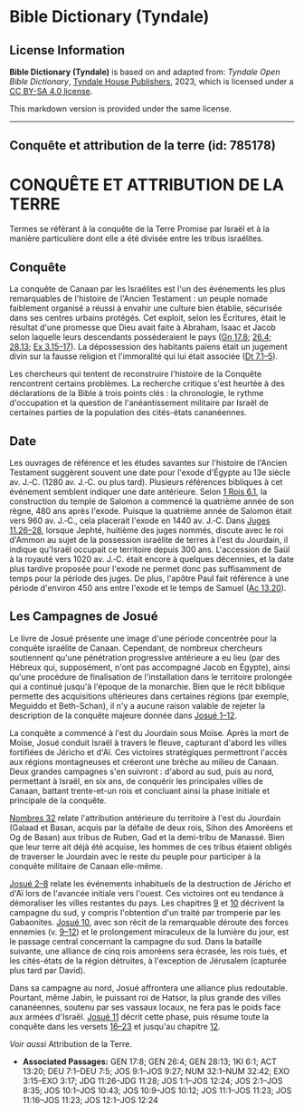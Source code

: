 # Bible Dictionary (Tyndale)

## License Information

**Bible Dictionary (Tyndale)** is based on and adapted from: _Tyndale Open Bible Dictionary_, [Tyndale House Publishers](https://tyndaleopenresources.com/), 2023, which is licensed under a [CC BY-SA 4.0 license](https://creativecommons.org/licenses/by-sa/4.0/legalcode.en).

This markdown version is provided under the same license.



--------------------------------

## Conquête et attribution de la terre (id: 785178)

CONQUÊTE ET ATTRIBUTION DE LA TERRE
===================================

Termes se référant à la conquête de la Terre Promise par Israël et à la manière particulière dont elle a été divisée entre les tribus israélites.

Conquête
--------

La conquête de Canaan par les Israélites est l'un des événements les plus remarquables de l'histoire de l'Ancien Testament : un peuple nomade faiblement organisé a réussi à envahir une culture bien établie, sécurisée dans ses centres urbains protégés. Cet exploit, selon les Écritures, était le résultat d'une promesse que Dieu avait faite à Abraham, Isaac et Jacob selon laquelle leurs descendants posséderaient le pays ([Gn 17\.8](https://ref.ly/Gen17:8); [26\.4](https://ref.ly/Gen26:4); [28\.13](https://ref.ly/Gen28:13); [Ex 3\.15–17](https://ref.ly/Exod3:15-Exod3:17)). La dépossession des habitants païens était un jugement divin sur la fausse religion et l'immoralité qui lui était associée ([Dt 7\.1–5](https://ref.ly/Deut7:1-Deut7:5)).

Les chercheurs qui tentent de reconstruire l'histoire de la Conquête rencontrent certains problèmes. La recherche critique s'est heurtée à des déclarations de la Bible à trois points clés : la chronologie, le rythme d'occupation et la question de l'anéantissement militaire par Israël de certaines parties de la population des cités\-états cananéennes.

Date
----

Les ouvrages de référence et les études savantes sur l'histoire de l'Ancien Testament suggèrent souvent une date pour l'exode d'Égypte au 13e siècle av. J.‑C. (1280 av. J.‑C. ou plus tard). Plusieurs références bibliques à cet événement semblent indiquer une date antérieure. Selon [1 Rois 6\.1](https://ref.ly/1Kgs6:1), la construction du temple de Salomon a commencé la quatrième année de son règne, 480 ans après l'exode. Puisque la quatrième année de Salomon était vers 960 av. J.‑C., cela placerait l'exode en 1440 av. J.‑C. Dans [Juges 11\.26–28](https://ref.ly/Judg11:26-Judg11:28), lorsque Jephté, huitième des juges nommés, discute avec le roi d'Ammon au sujet de la possession israélite de terres à l'est du Jourdain, il indique qu'Israël occupait ce territoire depuis 300 ans. L'accession de Saül à la royauté vers 1020 av. J.‑C. était encore à quelques décennies, et la date plus tardive proposée pour l'exode ne permet donc pas suffisamment de temps pour la période des juges. De plus, l'apôtre Paul fait référence à une période d'environ 450 ans entre l'exode et le temps de Samuel ([Ac 13\.20](https://ref.ly/Acts13:20)).

Les Campagnes de Josué
----------------------

Le livre de Josué présente une image d'une période concentrée pour la conquête israélite de Canaan. Cependant, de nombreux chercheurs soutiennent qu'une pénétration progressive antérieure a eu lieu (par des Hébreux qui, supposément, n'ont pas accompagné Jacob en Égypte), ainsi qu'une procédure de finalisation de l'installation dans le territoire prolongée qui a continué jusqu'à l'époque de la monarchie. Bien que le récit biblique permette des acquisitions ultérieures dans certaines régions (par exemple, Meguiddo et Beth\-Schan), il n'y a aucune raison valable de rejeter la description de la conquête majeure donnée dans [Josué 1–12](https://ref.ly/Josh1:1-Josh12:24).

La conquête a commencé à l'est du Jourdain sous Moïse. Après la mort de Moïse, Josué conduit Israël à travers le fleuve, capturant d'abord les villes fortifiées de Jéricho et d'Aï. Ces victoires stratégiques permettront l'accès aux régions montagneuses et créeront une brèche au milieu de Canaan. Deux grandes campagnes s'en suivront : d'abord au sud, puis au nord, permettant à Israël, en six ans, de conquérir les principales villes de Canaan, battant trente\-et\-un rois et concluant ainsi la phase initiale et principale de la conquête.

[Nombres 32](https://ref.ly/Num32:1-Num32:42) relate l'attribution antérieure du territoire à l'est du Jourdain (Galaad et Basan, acquis par la défaite de deux rois, Sihon des Amoréens et Og de Basan) aux tribus de Ruben, Gad et la demi\-tribu de Manassé. Bien que leur terre ait déjà été acquise, les hommes de ces tribus étaient obligés de traverser le Jourdain avec le reste du peuple pour participer à la conquête militaire de Canaan elle\-même.

[Josué 2–8](https://ref.ly/Josh2:1-Josh8:35) relate les événements inhabituels de la destruction de Jéricho et d'Aï lors de l'avancée initiale vers l'ouest. Ces victoires ont eu tendance à démoraliser les villes restantes du pays. Les chapitres [9](https://ref.ly/Josh9:1-Josh9:27) et [10](https://ref.ly/Josh10:1-Josh10:43) décrivent la campagne du sud, y compris l'obtention d'un traité par tromperie par les Gabaonites. [Josué 10](https://ref.ly/Josh10:1-Josh10:43), avec son récit de la remarquable déroute des forces ennemies (v. [9–12](https://ref.ly/Josh10:9-Josh10:12)) et le prolongement miraculeux de la lumière du jour, est le passage central concernant la campagne du sud. Dans la bataille suivante, une alliance de cinq rois amoréens sera écrasée, les rois tués, et les cités\-états de la région détruites, à l'exception de Jérusalem (capturée plus tard par David).

Dans sa campagne au nord, Josué affrontera une alliance plus redoutable. Pourtant, même Jabin, le puissant roi de Hatsor, la plus grande des villes cananéennes, soutenu par ses vassaux locaux, ne fera pas le poids face aux armées d'Israël. [Josué 11](https://ref.ly/Josh11:1-Josh11:23) décrit cette phase, puis résume toute la conquête dans les versets [16–23](https://ref.ly/Josh11:16-Josh11:23) et jusqu'au chapitre [12](https://ref.ly/Josh12:1-Josh12:24).

*Voir aussi* Attribution de la Terre.

* **Associated Passages:** GEN 17:8; GEN 26:4; GEN 28:13; 1KI 6:1; ACT 13:20; DEU 7:1–DEU 7:5; JOS 9:1–JOS 9:27; NUM 32:1–NUM 32:42; EXO 3:15–EXO 3:17; JDG 11:26–JDG 11:28; JOS 1:1–JOS 12:24; JOS 2:1–JOS 8:35; JOS 10:1–JOS 10:43; JOS 10:9–JOS 10:12; JOS 11:1–JOS 11:23; JOS 11:16–JOS 11:23; JOS 12:1–JOS 12:24

